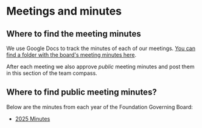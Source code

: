 # Meetings and minutes

## Where to find the meeting minutes

We use Google Docs to track the minutes of each of our meetings.
[You can find a folder with the board's meeting minutes here](https://drive.google.com/drive/u/1/folders/19rZh51cFav9cMY6GbQx3i36QbQfsWtn4).

After each meeting we also approve _public_ meeting minutes and post them in this section of the team compass.

## Where to find public meeting minutes?

Below are the minutes from each year of the Foundation Governing Board:

- [2025 Minutes](./2025.md)
